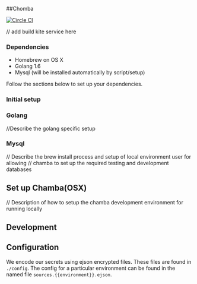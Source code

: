 ##Chomba

[![Circle CI](https://circleci.com/gh/dklassen/chamba.svg?style=svg)](https://circleci.com/gh/dklassen/chamba)

// add build kite service  here

### Dependencies

 - Homebrew on OS X
 - Golang 1.6
 - Mysql (will be installed automatically by script/setup)

Follow the sections below to set up your dependencies.

### Initial setup

### Golang

//Describe the golang specific setup

### Mysql
// Describe the brew install process and setup of local environment user for allowing
// chamba to set up the required testing and development databases

## Set up Chamba(OSX)

// Description of how to setup the chamba development environment for running locally
## Development

## Configuration

We encode our secrets using ejson encrypted files. These files are found in `./config`. The config
for a particular environment can be found in the named file `sources.{{environment}}.ejson`.
